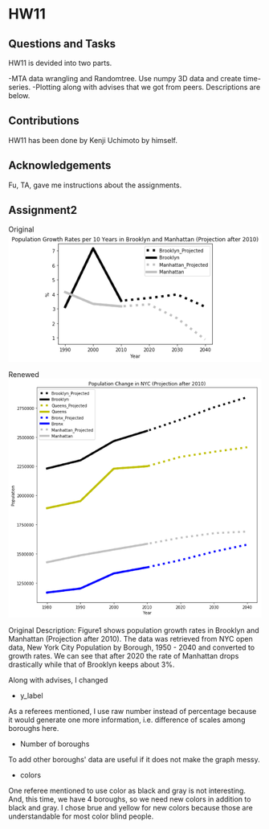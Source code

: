 # HW11

## Questions and Tasks
HW11 is devided into two parts.

-MTA data wrangling and Randomtree. Use numpy 3D data and create time-series.
-Plotting along with advises that we got from peers. Descriptions are below.

## Contributions
HW11 has been done by Kenji Uchimoto by himself. 

## Acknowledgements
Fu, TA, gave me instructions about the assignments. 

## Assignment2
Original
![main plot](image/Picture_for_Assignment.png)

Renewed
![main plot](image/Picture_for_Assignment1.png)


Original Description: Figure1 shows population growth rates in Brooklyn and Manhattan (Projection after 2010). The data was retrieved from NYC open data, New York City Population by Borough, 1950 - 2040 and converted to growth rates. 
We can see that after 2020 the rate of Manhattan drops drastically while that of Brooklyn keeps about 3%. 

Along with advises, I changed
- y_label

As a referees mentioned, I use raw number instead of percentage because it would generate one more information, i.e. difference of scales among boroughs here.

- Number of boroughs

To add other boroughs' data are useful if it does not make the graph messy. 

- colors

One referee mentioned to use color as black and gray is not interesting. And, this time, we have 4 boroughs, so we need new colors in addition to black and gray. I chose brue and yellow for new colors because those are understandable for most color blind people. 
